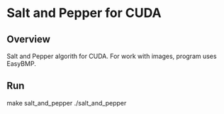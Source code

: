 # Salt and Pepper for CUDA

## Overview

Salt and Pepper algorith for CUDA. For work with images, program uses EasyBMP.

## Run

make salt_and_pepper
./salt_and_pepper
